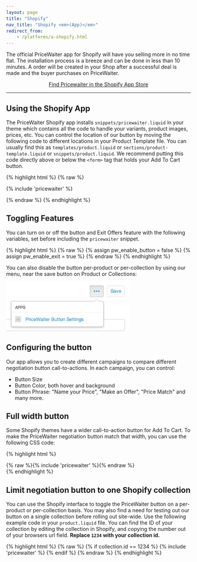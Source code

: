 ```yaml
---
layout: page
title: "Shopify"
nav_title: "Shopify <em>(App)</em>"
redirect_from:
    - /platforms/a-shopify.html
---
```


The official PriceWaiter app for Shopify will have you selling more in no time flat. The installation process is a breeze and can be done in less than 10 minutes.  A order will be created in your Shop after a successful deal is made and the buyer purchases on PriceWaiter.

<center>
    <a class="btn btn-primary btn-outline btn-lg" href="https://apps.shopify.com/pricewaiter-name-your-price" target="_blank">Find Pricewaiter in the Shopify App Store</a>
</center>

* * *

## Using the Shopify App

The PriceWaiter Shopify app installs `snippets/pricewaiter.liquid` in your theme which contains all the code to handle your variants, product images, prices, etc. You can control the location of our button by moving the following code to different locations in your Product Template file. You can usually find this as `templates/product.liquid` or `sections/product-template.liquid` or `snippets/product.liquid`. We recommend putting this code directly above or below the `<form>` tag that holds your Add To Cart button.

{% highlight html %}
{% raw %}
<!-- Begin PriceWaiter Widget Button -->
{% include 'pricewaiter' %}
<!-- End PriceWaiter Widget Button -->
{% endraw %}
{% endhighlight %}

## Toggling Features

You can turn on or off the button and Exit Offers feature with the following variables, set before including the `pricewaiter` snippet.

{% highlight html %}
{% raw %}
{% assign pw_enable_button = false %}
{% assign pw_enable_exit = true %}
{% endraw %}
{% endhighlight %}

You can also disable the button per-product or per-collection by using our menu, near the save button on Product or Collections:

<img src="/images/shopify-menu.jpg" alt="Example of Shopify Menu for Name your Price app." width="335" height="134">

## Configuring the button

Our app allows you to create different campaigns to compare different negotiation button call-to-actions. In each campaign, you can control:

* Button Size
* Button Color, both hover and background
* Button Phrase: "Name your Price", "Make an Offer", "Price Match" and many more.

## Full width button

Some Shopify themes have a wider call-to-action button for Add To Cart. To make the PriceWaiter negotiation button match that width, you can use the following CSS code:

{% highlight html %}
<style>
.pricewaiter--wrap iframe {
  width: 100% !important;
}
</style>

<div class="pricewaiter--wrap">
{% raw %}{% include 'pricewaiter' %}{% endraw %}
</div>
{% endhighlight %}

## Limit negotiation button to one Shopify collection

You can use the Shopify interface to toggle the PriceWaiter button on a per-product or per-collection basis. You may also find a need for testing out our button on a single collection before rolling out site-wide.  Use the following example code in your `product.liquid` file. You can find the ID of your collection by editing the collection in Shopify, and copying the number out of your browsers url field. __Replace `1234` with your collection id.__

{% highlight html %}
{% raw %}
{% if collection.id == 1234 %}
    {% include 'pricewaiter' %}
{% endif %}
{% endraw %}
{% endhighlight %}
